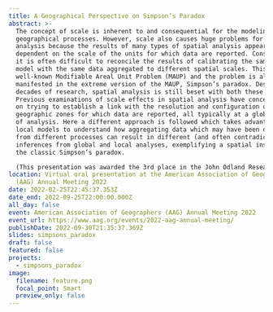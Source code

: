 ```yaml
---
title: A Geographical Perspective on Simpson’s Paradox
abstract: >-
  The concept of scale is inherent to and consequential for the modeling of
  geographical processes. However, scale also causes huge problems for spatial
  analysis because the results of many types of spatial analysis appear to be
  dependent on the scale of the units for which data are reported. Consequently,
  it is often difficult to reconcile the results of calibrating the same spatial
  model with the same data aggregated to different spatial scales. This is the
  well-known Modifiable Areal Unit Problem (MAUP) and the problem is also
  manifested in the extreme version of the MAUP, Simpson’s paradox. Despite
  decades of research, spatial analysis is still beset with both these problems.
  Previous examinations of scale effects in spatial analysis have concentrated
  on trying to establish a link with the resolution and configuration of
  geographic zones for which data are reported, all typically at a global level
  of analysis. Here a different approach is followed which takes advantage of
  local models to understand how aggregating data which may have been derived
  from different processes can result in different (and often contradictory)
  inferences from global and local analyses, exemplifying a spatial instance of
  the classic Simpson’s paradox.

  (This presentation was awarded the 3rd place in the John Odland Research Competition, SAM specialty group.)
location: Virtual oral presentation at the American Association of Geographers
  (AAG) Annual Meeting 2022
date: 2022-02-25T22:45:37.353Z
date_end: 2022-09-25T22:00:00.000Z
all_day: false
event: American Association of Geographers (AAG) Annual Meeting 2022
event_url: https://www.aag.org/events/2022-aag-annual-meeting/
publishDate: 2022-09-30T21:35:37.369Z
slides: simpsons_paradox
draft: false
featured: false
projects:
  - simpsons_paradox
image:
  filename: feature.png
  focal_point: Smart
  preview_only: false
---
```

